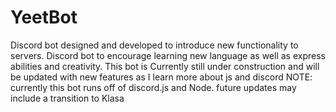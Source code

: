 # YeetBot
Discord bot designed and developed to introduce new functionality to servers.
Discord bot to encourage learning new language as well as express abilities and creativity.
This bot is Currently still under construction and will be updated with new features as I learn more about js and discord 
NOTE: currently this bot runs off of discord.js and Node. future updates may include a transition to Klasa
